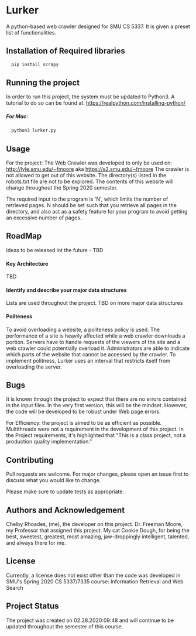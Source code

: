 # Lurker

A python-based web crawler designed for SMU CS 5337. It is given a preset list of functionalities.

## Installation of Required libraries
```bash
  pip install scrapy
```

## Running the project
In order to run this project, the system must be updated to Python3. A tutorial to do so can be found at: https://realpython.com/installing-python/
##### For Mac:
```bash
  python3 lurker.py
```

## Usage

For the project:
The Web Crawler was developed to only be used on:
http://lyle.smu.edu/~fmoore   aka   https://s2.smu.edu/~fmoore
The crawler is not allowed to get out of this website. The directory(s) listed in the robots.txt file are not to be explored.
The contents of this website will change throughout the Spring 2020 semester.

The required input to the program is 'N', which limits the number of retrieved pages. N should be set such that you retrieve all pages in the directory, and also act as a safety feature for your program to avoid getting an excessive number of pages.

## RoadMap
Ideas to be released int the future - TBD

#### Key Architecture
TBD
#### Identify and describe your major data structures
  Lists are used throughout the project. 
  TBD on more major data structures
#### Politeness
   To avoid overloading a website, a politeness policy is used. The performance of a site is heavily affected while a web crawler downloads a portion. Servers have to handle requests of the viewers of the site and a web crawler could potentially overload it. Administrators are able to indicate which parts of the website that cannot be accessed by the crawler. 
   To implement politness, Lurker uses an interval that restricts itself from overloading the server.

## Bugs
It is known through the project to expect that there are no errors contained in the input files. 
In the very first version, this will be the mindset. 
However, the code will be developed to be robust under Web page errors.

For Efficiency: the project is aimed to be as efficient as possible. Multithreads were not a requirement in the development of this project. In the Project requirements, it's highlighted that "This is a class project, not a production quality implementation."

## Contributing
Pull requests are welcome. For major changes, please open an issue first to discuss what you would like to change.

Please make sure to update tests as appropriate.

## Authors and Acknowledgement
Chelby Rhoades, (me), the developer on this project.
Dr. Freeman Moore, my Professor that assigned this project.
My cat Cookie Dough, for being the best, sweetest, greatest, most amazing, jaw-droppingly intelligent, talented, and always there for me.

## License
Currently, a license does not exist other than the code was developed in SMU's Spring 2020 CS 5337/7335 course: Information Retrieval and Web Search

## Project Status
The project was created on 02.28.2020:09:48 and will continue to be updated throughout the semester of this course.
